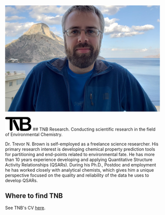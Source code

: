 ![TNB Kalymnos 2018](./images/tnb_pic01.jpg)

![TNB Research](./images/tnb_logo.png) ## TNB Research. Conducting scientific research in the field of Environmental Chemistry.

Dr. Trevor N. Brown is self-employed as a freelance science researcher. His primary research interest is developing chemical property prediction tools for partitioning and end-points related to environmental fate. He has more than 10 years experience developing and applying Quantitative Structure Activity Relationships (QSARs). During his Ph.D., Postdoc and employment he has worked closely with analytical chemists, which gives him a unique perspective focused on the quality and reliability of the data he uses to develop QSARs.

## Where to find TNB

See TNB's CV [here](./tnb_cv.md).
